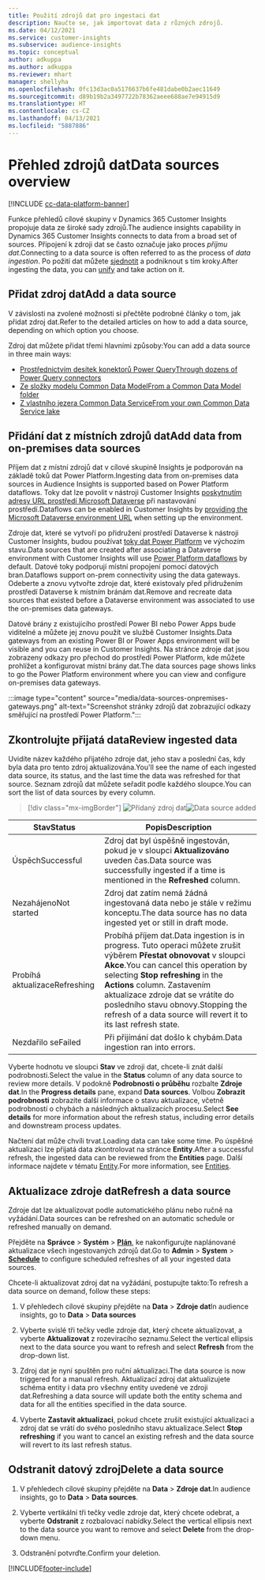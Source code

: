 ```yaml
---
title: Použití zdrojů dat pro ingestaci dat
description: Naučte se, jak importovat data z různých zdrojů.
ms.date: 04/12/2021
ms.service: customer-insights
ms.subservice: audience-insights
ms.topic: conceptual
author: adkuppa
ms.author: adkuppa
ms.reviewer: mhart
manager: shellyha
ms.openlocfilehash: 0fc13d3ac0a5176637b6fe481dabe0b2aec11649
ms.sourcegitcommit: d89b19b2a3497722b78362aeee688ae7e94915d9
ms.translationtype: HT
ms.contentlocale: cs-CZ
ms.lasthandoff: 04/13/2021
ms.locfileid: "5887886"
---
```

# <a name="data-sources-overview"></a><span data-ttu-id="158b5-103">Přehled zdrojů dat</span><span class="sxs-lookup"><span data-stu-id="158b5-103">Data sources overview</span></span>

[!INCLUDE [cc-data-platform-banner](../includes/cc-data-platform-banner.md)]

<span data-ttu-id="158b5-104">Funkce přehledů cílové skupiny v Dynamics 365 Customer Insights propojuje data ze široké sady zdrojů.</span><span class="sxs-lookup"><span data-stu-id="158b5-104">The audience insights capability in Dynamics 365 Customer Insights connects to data from a broad set of sources.</span></span> <span data-ttu-id="158b5-105">Připojení k zdroji dat se často označuje jako proces *příjmu dat*.</span><span class="sxs-lookup"><span data-stu-id="158b5-105">Connecting to a data source is often referred to as the process of *data ingestion*.</span></span> <span data-ttu-id="158b5-106">Po požití dat můžete [sjednotit](data-unification.md) a podniknout s tím kroky.</span><span class="sxs-lookup"><span data-stu-id="158b5-106">After ingesting the data, you can [unify](data-unification.md) and take action on it.</span></span>

## <a name="add-a-data-source"></a><span data-ttu-id="158b5-107">Přidat zdroj dat</span><span class="sxs-lookup"><span data-stu-id="158b5-107">Add a data source</span></span>

<span data-ttu-id="158b5-108">V závislosti na zvolené možnosti si přečtěte podrobné články o tom, jak přidat zdroj dat.</span><span class="sxs-lookup"><span data-stu-id="158b5-108">Refer to the detailed articles on how to add a data source, depending on which option you choose.</span></span>

<span data-ttu-id="158b5-109">Zdroj dat můžete přidat třemi hlavními způsoby:</span><span class="sxs-lookup"><span data-stu-id="158b5-109">You can add a data source in three main ways:</span></span>

- [<span data-ttu-id="158b5-110">Prostřednictvím desítek konektorů Power Query</span><span class="sxs-lookup"><span data-stu-id="158b5-110">Through dozens of Power Query connectors</span></span>](connect-power-query.md)
- [<span data-ttu-id="158b5-111">Ze složky modelu Common Data Model</span><span class="sxs-lookup"><span data-stu-id="158b5-111">From a Common Data Model folder</span></span>](connect-common-data-model.md)
- [<span data-ttu-id="158b5-112">Z vlastního jezera Common Data Service</span><span class="sxs-lookup"><span data-stu-id="158b5-112">From your own Common Data Service lake</span></span>](connect-common-data-service-lake.md)

## <a name="add-data-from-on-premises-data-sources"></a><span data-ttu-id="158b5-113">Přidání dat z místních zdrojů dat</span><span class="sxs-lookup"><span data-stu-id="158b5-113">Add data from on-premises data sources</span></span>

<span data-ttu-id="158b5-114">Příjem dat z místní zdrojů dat v cílové skupině Insights je podporován na základě toků dat Power Platform.</span><span class="sxs-lookup"><span data-stu-id="158b5-114">Ingesting data from on-premises data sources in Audience Insights is supported based on Power Platform dataflows.</span></span> <span data-ttu-id="158b5-115">Toky dat lze povolit v nástroji Customer Insights [poskytnutím adresy URL prostředí Microsoft Dataverse](manage-environments.md#create-an-environment-in-an-existing-organization) při nastavování prostředí.</span><span class="sxs-lookup"><span data-stu-id="158b5-115">Dataflows can be enabled in Customer Insights by [providing the Microsoft Dataverse environment URL](manage-environments.md#create-an-environment-in-an-existing-organization) when setting up the environment.</span></span>

<span data-ttu-id="158b5-116">Zdroje dat, které se vytvoří po přidružení prostředí Dataverse k nástroji Customer Insights, budou používat [toky dat Power Platform](/power-query/dataflows/overview-dataflows-across-power-platform-dynamics-365) ve výchozím stavu.</span><span class="sxs-lookup"><span data-stu-id="158b5-116">Data sources that are created after associating a Dataverse environment with Customer Insights will use [Power Platform dataflows](/power-query/dataflows/overview-dataflows-across-power-platform-dynamics-365) by default.</span></span> <span data-ttu-id="158b5-117">Datové toky podporují místní propojení pomocí datových bran.</span><span class="sxs-lookup"><span data-stu-id="158b5-117">Dataflows support on-prem connectivity using the data gateways.</span></span> <span data-ttu-id="158b5-118">Odeberte a znovu vytvořte zdroje dat, které existovaly před přidružením prostředí Dataverse k místním bránám dat.</span><span class="sxs-lookup"><span data-stu-id="158b5-118">Remove and recreate data sources that existed before a Dataverse environment was associated to use the on-premises data gateways.</span></span>

<span data-ttu-id="158b5-119">Datové brány z existujícího prostředí Power BI nebo Power Apps bude viditelné a můžete jej znovu použít ve službě Customer Insights.</span><span class="sxs-lookup"><span data-stu-id="158b5-119">Data gateways from an existing Power BI or Power Apps environment will be visible and you can reuse in Customer Insights.</span></span> <span data-ttu-id="158b5-120">Na stránce zdroje dat jsou zobrazeny odkazy pro přechod do prostředí Power Platform, kde můžete prohlížet a konfigurovat místní brány dat.</span><span class="sxs-lookup"><span data-stu-id="158b5-120">The data sources page shows links to go the Power Platform environment where you can view and configure on-premises data gateways.</span></span>

:::image type="content" source="media/data-sources-onpremises-gateways.png" alt-text="Screenshot stránky zdrojů dat zobrazující odkazy směřující na prostředí Power Platform.":::

## <a name="review-ingested-data"></a><span data-ttu-id="158b5-122">Zkontrolujte přijatá data</span><span class="sxs-lookup"><span data-stu-id="158b5-122">Review ingested data</span></span>

<span data-ttu-id="158b5-123">Uvidíte název každého přijatého zdroje dat, jeho stav a poslední čas, kdy byla data pro tento zdroj aktualizována.</span><span class="sxs-lookup"><span data-stu-id="158b5-123">You'll see the name of each ingested data source, its status, and the last time the data was refreshed for that source.</span></span> <span data-ttu-id="158b5-124">Seznam zdrojů dat můžete seřadit podle každého sloupce.</span><span class="sxs-lookup"><span data-stu-id="158b5-124">You can sort the list of data sources by every column.</span></span>

> [!div class="mx-imgBorder"]
> <span data-ttu-id="158b5-125">![Přidaný zdroj dat](media/configure-data-datasource-added.png "Přidaný zdroj dat")</span><span class="sxs-lookup"><span data-stu-id="158b5-125">![Data source added](media/configure-data-datasource-added.png "Data source added")</span></span>

|<span data-ttu-id="158b5-126">Stav</span><span class="sxs-lookup"><span data-stu-id="158b5-126">Status</span></span>  |<span data-ttu-id="158b5-127">Popis</span><span class="sxs-lookup"><span data-stu-id="158b5-127">Description</span></span>  |
|---------|---------|
|<span data-ttu-id="158b5-128">Úspěch</span><span class="sxs-lookup"><span data-stu-id="158b5-128">Successful</span></span>   |<span data-ttu-id="158b5-129">Zdroj dat byl úspěšně ingestován, pokud je v sloupci **Aktualizováno** uveden čas.</span><span class="sxs-lookup"><span data-stu-id="158b5-129">Data source was successfully ingested if a time is mentioned in the **Refreshed** column.</span></span>
|<span data-ttu-id="158b5-130">Nezahájeno</span><span class="sxs-lookup"><span data-stu-id="158b5-130">Not started</span></span>   |<span data-ttu-id="158b5-131">Zdroj dat zatím nemá žádná ingestovaná data nebo je stále v režimu konceptu.</span><span class="sxs-lookup"><span data-stu-id="158b5-131">The data source has no data ingested yet or still in draft mode.</span></span>         |
|<span data-ttu-id="158b5-132">Probíhá aktualizace</span><span class="sxs-lookup"><span data-stu-id="158b5-132">Refreshing</span></span>    |<span data-ttu-id="158b5-133">Probíhá příjem dat.</span><span class="sxs-lookup"><span data-stu-id="158b5-133">Data ingestion is in progress.</span></span> <span data-ttu-id="158b5-134">Tuto operaci můžete zrušit výběrem **Přestat obnovovat** v sloupci **Akce**.</span><span class="sxs-lookup"><span data-stu-id="158b5-134">You can cancel this operation by selecting **Stop refreshing** in the **Actions** column.</span></span> <span data-ttu-id="158b5-135">Zastavením aktualizace zdroje dat se vrátíte do posledního stavu obnovy.</span><span class="sxs-lookup"><span data-stu-id="158b5-135">Stopping the refresh of a data source will revert it to its last refresh state.</span></span>       |
|<span data-ttu-id="158b5-136">Nezdařilo se</span><span class="sxs-lookup"><span data-stu-id="158b5-136">Failed</span></span>     |<span data-ttu-id="158b5-137">Při přijímání dat došlo k chybám.</span><span class="sxs-lookup"><span data-stu-id="158b5-137">Data ingestion ran into errors.</span></span>         |

<span data-ttu-id="158b5-138">Vyberte hodnotu ve sloupci **Stav** ve zdroji dat, chcete-li znát další podrobnosti.</span><span class="sxs-lookup"><span data-stu-id="158b5-138">Select the value in the **Status** column of any data source to review more details.</span></span> <span data-ttu-id="158b5-139">V podokně **Podrobnosti o průběhu** rozbalte **Zdroje dat**.</span><span class="sxs-lookup"><span data-stu-id="158b5-139">In the **Progress details** pane, expand **Data sources**.</span></span> <span data-ttu-id="158b5-140">Volbou **Zobrazit podrobnosti** zobrazíte další informace o stavu aktualizace, včetně podrobností o chybách a následných aktualizacích procesu.</span><span class="sxs-lookup"><span data-stu-id="158b5-140">Select **See details** for more information about the refresh status, including error details and downstream process updates.</span></span>

<span data-ttu-id="158b5-141">Načtení dat může chvíli trvat.</span><span class="sxs-lookup"><span data-stu-id="158b5-141">Loading data can take some time.</span></span> <span data-ttu-id="158b5-142">Po úspěšné aktualizaci lze přijatá data zkontrolovat na stránce **Entity**.</span><span class="sxs-lookup"><span data-stu-id="158b5-142">After a successful refresh, the ingested data can be reviewed from the **Entities** page.</span></span> <span data-ttu-id="158b5-143">Další informace najdete v tématu [Entity](entities.md).</span><span class="sxs-lookup"><span data-stu-id="158b5-143">For more information, see [Entities](entities.md).</span></span>

## <a name="refresh-a-data-source"></a><span data-ttu-id="158b5-144">Aktualizace zdroje dat</span><span class="sxs-lookup"><span data-stu-id="158b5-144">Refresh a data source</span></span>

<span data-ttu-id="158b5-145">Zdroje dat lze aktualizovat podle automatického plánu nebo ručně na vyžádání.</span><span class="sxs-lookup"><span data-stu-id="158b5-145">Data sources can be refreshed on an automatic schedule or refreshed manually on demand.</span></span> 

<span data-ttu-id="158b5-146">Přejděte na **Správce** > **Systém** > [**Plán**](system.md#schedule-tab), ke nakonfigurujte naplánované aktualizace všech ingestovaných zdrojů dat.</span><span class="sxs-lookup"><span data-stu-id="158b5-146">Go to **Admin** > **System** > [**Schedule**](system.md#schedule-tab) to configure scheduled refreshes of all your ingested data sources.</span></span>

<span data-ttu-id="158b5-147">Chcete-li aktualizovat zdroj dat na vyžádání, postupujte takto:</span><span class="sxs-lookup"><span data-stu-id="158b5-147">To refresh a data source on demand, follow these steps:</span></span>

1. <span data-ttu-id="158b5-148">V přehledech cílové skupiny přejděte na **Data** > **Zdroje dat**</span><span class="sxs-lookup"><span data-stu-id="158b5-148">In audience insights, go to **Data** > **Data sources**</span></span>

2. <span data-ttu-id="158b5-149">Vyberte svislé tři tečky vedle zdroje dat, který chcete aktualizovat, a vyberte **Aktualizovat** z rozevíracího seznamu.</span><span class="sxs-lookup"><span data-stu-id="158b5-149">Select the vertical ellipsis next to the data source you want to refresh and select **Refresh** from the drop-down list.</span></span>

3. <span data-ttu-id="158b5-150">Zdroj dat je nyní spuštěn pro ruční aktualizaci.</span><span class="sxs-lookup"><span data-stu-id="158b5-150">The data source is now triggered for a manual refresh.</span></span> <span data-ttu-id="158b5-151">Aktualizací zdroj dat aktualizujete schéma entity i data pro všechny entity uvedené ve zdroji dat.</span><span class="sxs-lookup"><span data-stu-id="158b5-151">Refreshing a data source will update both the entity schema and data for all the entities specified in the data source.</span></span>

4. <span data-ttu-id="158b5-152">Vyberte **Zastavit aktualizaci**, pokud chcete zrušit existující aktualizaci a zdroj dat se vrátí do svého posledního stavu aktualizace.</span><span class="sxs-lookup"><span data-stu-id="158b5-152">Select **Stop refreshing** if you want to cancel an existing refresh and the data source will revert to its last refresh status.</span></span>

## <a name="delete-a-data-source"></a><span data-ttu-id="158b5-153">Odstranit datový zdroj</span><span class="sxs-lookup"><span data-stu-id="158b5-153">Delete a data source</span></span>

1. <span data-ttu-id="158b5-154">V přehledech cílové skupiny přejděte na **Data** > **Zdroje dat**.</span><span class="sxs-lookup"><span data-stu-id="158b5-154">In audience insights, go to **Data** > **Data sources**.</span></span>

2. <span data-ttu-id="158b5-155">Vyberte vertikální tři tečky vedle zdroje dat, který chcete odebrat, a vyberte **Odstranit** z rozbalovací nabídky.</span><span class="sxs-lookup"><span data-stu-id="158b5-155">Select the vertical ellipsis next to the data source you want to remove and select **Delete** from the drop-down menu.</span></span>

3. <span data-ttu-id="158b5-156">Odstranění potvrďte.</span><span class="sxs-lookup"><span data-stu-id="158b5-156">Confirm your deletion.</span></span>


[!INCLUDE[footer-include](../includes/footer-banner.md)]
